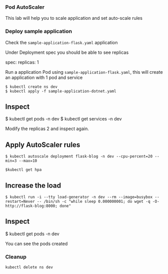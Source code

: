 ### Pod AutoScaler

This lab will help you to scale application and set auto-scale rules
   

### Deploy sample application

Check the `sample-application-flask.yaml` application

Under Deployment spec you should be able to see replicas

spec:
  replicas: 1


Run a application Pod using `sample-application-flask.yaml`, this will create an application  with 1 pod and service

    $ kubectl create ns dev
	$ kubectl apply -f sample-application-dotnet.yaml
	
## Inspect

   $ kubectl get pods -n dev
   $ kubectl get services -n dev
  
 Modify the replicas 2 and inspect again.

## Apply AutoScaler rules


`$ kubectl autoscale deployment flask-blog -n dev --cpu-percent=20 --min=3 --max=10`

`$kubectl get hpa`

## Increase the load 

`$ kubectl run -i --tty load-generator -n dev --rm --image=busybox --restart=Never -- /bin/sh -c "while sleep 0.000000001; do wget -q -O- http://flask-blog:8000; done"`

## Inspect

   $ kubectl get pods -n dev
   
You can see the pods created

### Cleanup

```sh
kubectl delete ns dev
```
